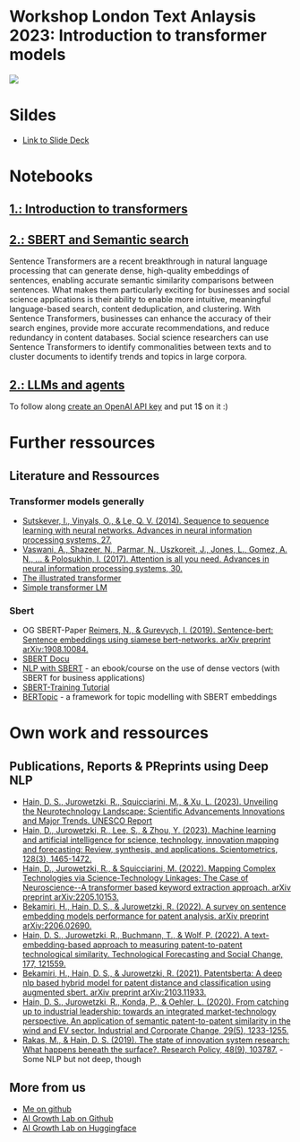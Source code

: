 # Workshop London Text Anlaysis 2023: Introduction to transformer models

![](https://jalammar.github.io/images/transformer-ber-ulmfit-elmo.png)

# Sildes

* [Link to Slide Deck](https://openai.com/product#made-for-developers](https://docs.google.com/presentation/d/1KUpX_vW1Y4xQL5NJ-GJeWTCtC9SghuCsMpSeNDOynJE/edit?usp=sharing)https://docs.google.com/presentation/d/1KUpX_vW1Y4xQL5NJ-GJeWTCtC9SghuCsMpSeNDOynJE/edit?usp=sharing)

# Notebooks

## [1.: Introduction to transformers](https://colab.research.google.com/github/daniel-hain/workshop_london_nlp_2023/blob/main/notebooks/transformers_intro.ipynb)

## [2.: SBERT and Semantic search](https://colab.research.google.com/github/daniel-hain/workshop_london_nlp_2023/blob/main/notebooks/workshop_sbert_similarity.ipynb)

Sentence Transformers are a recent breakthrough in natural language processing that can generate dense, high-quality embeddings of sentences, enabling accurate semantic similarity comparisons between sentences. What makes them particularly exciting for businesses and social science applications is their ability to enable more intuitive, meaningful language-based search, content deduplication, and clustering. With Sentence Transformers, businesses can enhance the accuracy of their search engines, provide more accurate recommendations, and reduce redundancy in content databases. Social science researchers can use Sentence Transformers to identify commonalities between texts and to cluster documents to identify trends and topics in large corpora.

## [2.: LLMs and agents](https://colab.research.google.com/github/daniel-hain/workshop_london_nlp_2023/blob/main/LMM_vectordb_agents.ipynb)

To follow along [create an OpenAI API key](https://openai.com/product#made-for-developers) and put 1$ on it :)

# Further ressources

## Literature and Ressources

### Transformer models generally
* [Sutskever, I., Vinyals, O., & Le, Q. V. (2014). Sequence to sequence learning with neural networks. Advances in neural information processing systems, 27.](https://proceedings.neurips.cc/paper/5346-sequence-to-sequence-learning-with-neural-)
* [Vaswani, A., Shazeer, N., Parmar, N., Uszkoreit, J., Jones, L., Gomez, A. N., ... & Polosukhin, I. (2017). Attention is all you need. Advances in neural information processing systems, 30.](https://proceedings.neurips.cc/paper/7181-attention-is-all)
* [The illustrated transformer](https://jalammar.github.io/illustrated-transformer/)
* [Simple transformer LM](https://colab.research.google.com/github/jalammar/jalammar.github.io/blob/master/notebooks/Simple_Transformer_Language_Model.ipynb#scrollTo=BstYQU6NkkDA)

### Sbert 
* OG SBERT-Paper [Reimers, N., & Gurevych, I. (2019). Sentence-bert: Sentence embeddings using siamese bert-networks. arXiv preprint arXiv:1908.10084.](https://arxiv.org/abs/1908.10084)
* [SBERT Docu](https://www.sbert.net)
* [NLP with SBERT](https://www.pinecone.io/learn/nlp/) - an ebook/course on the use of dense vectors (with SBERT for business applications)
* [SBERT-Training Tutorial](https://huggingface.co/blog/how-to-train-sentence-transformers)
* [BERTopic](https://maartengr.github.io/BERTopic/index.html) - a framework for topic modelling with SBERT embeddings

# Own work and ressources

## Publications, Reports & PReprints using Deep NLP

* [Hain, D. S., Jurowetzki, R., Squicciarini, M., & Xu, L. (2023). Unveiling the Neurotechnology Landscape: Scientific Advancements Innovations and Major Trends. UNESCO Report](https://unesdoc.unesco.org/ark:/48223/pf0000386137)
* [Hain, D., Jurowetzki, R., Lee, S., & Zhou, Y. (2023). Machine learning and artificial intelligence for science, technology, innovation mapping and forecasting: Review, synthesis, and applications. Scientometrics, 128(3), 1465-1472.](https://doi.org/10.1007/s11192-022-04628-8)
* [Hain, D., Jurowetzki, R., & Squicciarini, M. (2022). Mapping Complex Technologies via Science-Technology Linkages; The Case of Neuroscience--A transformer based keyword extraction approach. arXiv preprint arXiv:2205.10153.](https://arxiv.org/abs/2205.10153)
* [Bekamiri, H., Hain, D. S., & Jurowetzki, R. (2022). A survey on sentence embedding models performance for patent analysis. arXiv preprint arXiv:2206.02690.](https://arxiv.org/abs/2206.02690)
* [Hain, D. S., Jurowetzki, R., Buchmann, T., & Wolf, P. (2022). A text-embedding-based approach to measuring patent-to-patent technological similarity. Technological Forecasting and Social Change, 177, 121559.](https://doi.org/10.1016/j.techfore.2022.121559)
* [Bekamiri, H., Hain, D. S., & Jurowetzki, R. (2021). Patentsberta: A deep nlp based hybrid model for patent distance and classification using augmented sbert. arXiv preprint arXiv:2103.11933.](https://arxiv.org/abs/2103.11933)
* [Hain, D. S., Jurowetzki, R., Konda, P., & Oehler, L. (2020). From catching up to industrial leadership: towards an integrated market-technology perspective. An application of semantic patent-to-patent similarity in the wind and EV sector. Industrial and Corporate Change, 29(5), 1233-1255.](https://doi.org/10.1093/icc/dtaa021)
* [Rakas, M., & Hain, D. S. (2019). The state of innovation system research: What happens beneath the surface?. Research Policy, 48(9), 103787.](https://doi.org/10.1016/j.respol.2019.04.011) - Some NLP but not deep, though

## More from us

* [Me on github](https://github.com/daniel-hain)
* [AI Growth Lab on Github](https://github.com/AI-Growth-Lab)
* [AI Growth Lab on Huggingface](https://huggingface.co/AAUBS)




